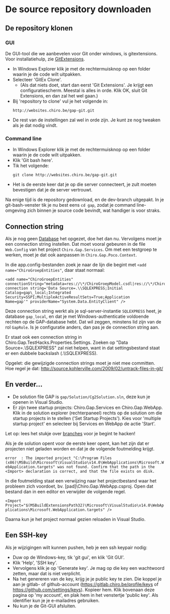 De source repository downloaden
===============================

De repository klonen
--------------------

### GUI

De GUI-tool die we aanbevelen voor Git onder windows, is gitextensions.
Voor installatiehulp, zie [GitExtensions](GitExtensions.md).

-   In Windows Explorer klik je met de rechtermuisknop op een folder
    waarin je de code wilt uitpakken.
-   Selecteer 'GitEx Clone'.
    -   (Als dat niets doet, start dan eerst 'Git Extensions'. Je krijgt
        een configuratiescherm. Meestal is alles in orde. Klik OK, sluit
        Git Extensions, en dan zal het wel gaan.)
-   Bij 'repository to clone' vul je het volgende in:
    ```
    http://websites.chiro.be/gap-git.git
    ```
-   De rest van de instellingen zal wel in orde zijn. Je kunt ze nog
    tweaken als je dat nodig vindt.

### Command line

-   In Windows Explorer klik je met de rechtermuisknop op een folder
    waarin je de code wilt uitpakken.
-   Klik 'Git bash here'.
-   Tik het volgende:
    ```
    git clone http://websites.chiro.be/gap-git.git
    ```
-   Het is de eerste keer dat je op die server connecteert, je zult
    moeten bevestigen dat je de server vertrouwt.

Na enige tijd is de repository gedownload, en de dev-branch uitgepakt.
In je git-bash-venster tik je nu best eens `cd gap`, zodat je command
line-omgeving zich binnen je source code bevindt, wat handiger is voor
straks.

Connection string
-----------------

Als je nog geen [Database](Database.md) het opgezet, doe het dan nu. Vervolgens
moet je een connection string instellen. Dat moet vooral gebeuren in de
file `Web.Config` van het project `Chiro.Gap.Services`. Om met een
testgroep te werken, moet je dat ook aanpassen in
`Chiro.Gap.Poco.Context`.

In die app.config-bestanden zoek je naar de lijn die begint met
`<add name="ChiroGroepEntities"`, daar staat normaal:

```
<add name="ChiroGroepEntities"
connectionString="metadata=res://\*/ChiroGroepModel.csdl|res://\*/ChiroGroepModel.ssdl|res://\*/ChiroGroepModel.msl;provider=System.Data.SqlClient;provider
connection string='Data Source=.\\SQLEXPRESS;Initial
Catalog=gap\_local;Integrated
Security=SSPI;MultipleActiveResultSets=True;Application
Name=gap'" providerName="System.Data.EntityClient" />
```

Deze connection string werkt als je sql-server-instantie `SQLEXPRESS`
heet, je database `gap_local`, en dat je met Windows-authenticatie
voldoende rechten op de GAP-database hebt. Dat wil zeggen, minstens lid
zijn van de rol `GapRole`. Is je configuratie anders, dan pas je de
connection string aan.

Er staat ook een connection string in
Chiro.Gap.TestHacks.Properties.Settings. Zoeken op "Data
Source=.\\SQLEXPRESS" zal niet helpen, want in dat settingsbestand staat
er een dubbele backslash (.\\\\SQLEXPRESS).

Opgelet: die gewijzigde connection strings moet je niet mee committen.
Hoe regel je dat:
http://source.kohlerville.com/2009/02/untrack-files-in-git/

En verder...
------------

-   De solution file GAP is `gap/Solution/Cg2Solution.sln`, deze kun je
    openen in Visual Studio.
-   Er zijn twee startup projects: Chiro.Gap.Services
    en Chiro.Gap.WebApp. Klik in de solution explorer (rechterpaneel)
    rechts op de solution om die startup projects in te stellen ('Set
    Startup Projects'). Kies voor 'multiple startup project' en
    selecteer bij Services en WebApp de actie 'Start'.

Let op: lees het stukje over [branches](branches.md) voor je begint te hacken!

Als je de solution opent voor de eerste keer opent, kan het zijn dat er
projecten niet geladen worden en dat je de volgende foutmelding krijgt.

`error  : The imported project "C:\Program Files (x86)\MSBuild\Microsoft\VisualStudio\v14.0\WebApplications\Microsoft.WebApplication.targets" was not found. Confirm that the path in the <Import> declaration is correct, and that the file exists on disk.`

In die foutmelding staat een verwijzing naar het projectbestand waar het
probleem zich voordoet, bv. \[pad\]\\Chiro.Gap.WebApp.csproj. Open dat
bestand dan in een editor en verwijder de volgende regel.

`<Import Project="$(MSBuildExtensionsPath32)\Microsoft\VisualStudio\v14.0\WebApplications\Microsoft.WebApplication.targets" />`

Daarna kun je het project normaal gezien reloaden in Visual Studio.

Een SSH-key
-----------

Als je wijzigingen wilt kunnen pushen, heb je een ssh keypair nodig:

-   Duw op de Windows-key, tik 'git gui', en klik 'Git GUI'.
-   Klik 'Help', 'SSH key'.
-   Vervolgens klik je op 'Generate key'. Je mag op die key een
    wachtwoord zetten, maar dat is niet verplicht.
-   Na het genereren van de key, krijg je je public key te zien. Die koppel
    je aan je gitlab- of github-account (https://gitlab.chiro.be/profile/keys of
    https://github.com/settings/keys).
    Kopieer hem. Klik bovenaan deze pagina op 'my account', en plak hem
    in het venstertje 'public key'. Als identifier kun je je
    e-mailadres gebruiken.
-   Nu kun je de Git-GUI afsluiten.
